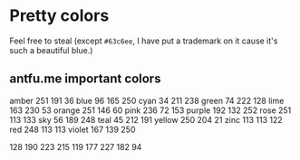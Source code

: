 # Pretty colors

Feel free to steal (except `#63c6ee`, I have put a trademark on it cause it's such a beautiful blue.)

## antfu.me important colors

amber 251 191 36
blue 96 165 250
cyan 34 211 238
green 74 222 128
lime 163 230 53
orange 251 146 60
pink 236 72 153
purple 192 132 252
rose 251 113 133
sky 56 189 248
teal 45 212 191
yellow 250 204 21
zinc 113 113 122
red 248 113 113
violet 167 139 250

128 190 223
215 119 177
227 182 94
